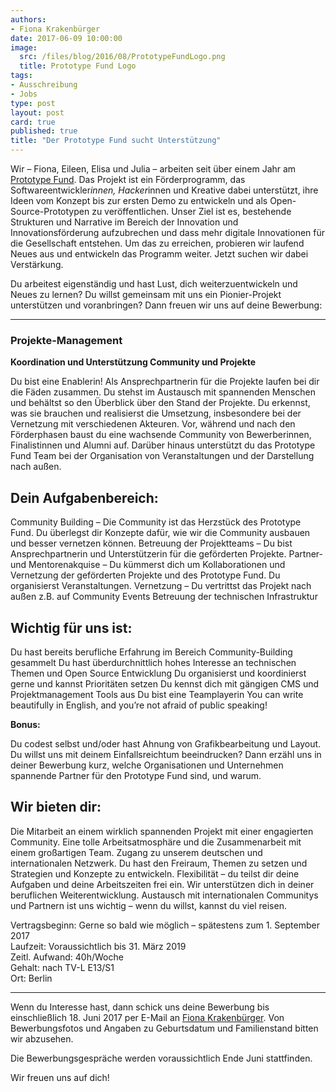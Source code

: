 ```yaml
---
authors:
- Fiona Krakenbürger
date: 2017-06-09 10:00:00
image:
  src: /files/blog/2016/08/PrototypeFundLogo.png
  title: Prototype Fund Logo
tags:
- Ausschreibung
- Jobs
type: post
layout: post
card: true
published: true
title: "Der Prototype Fund sucht Unterstützung"
---
```


Wir – Fiona, Eileen, Elisa und Julia – arbeiten seit über einem Jahr am <a href="https://prototypefund.de">Prototype Fund</a>. Das Projekt ist ein Förderprogramm, das Softwareentwickler*innen, Hacker*innen und Kreative dabei unterstützt, ihre Ideen vom Konzept bis zur ersten Demo zu entwickeln und als Open-Source-Prototypen zu veröffentlichen. Unser Ziel ist es, bestehende Strukturen und Narrative im Bereich der Innovation und Innovationsförderung aufzubrechen und dass mehr digitale Innovationen für die Gesellschaft entstehen. Um das zu erreichen, probieren wir laufend Neues aus und entwickeln das Programm weiter. Jetzt suchen wir dabei Verstärkung.

Du arbeitest eigenständig und hast  Lust, dich weiterzuentwickeln und Neues zu lernen? Du willst gemeinsam mit uns ein Pionier-Projekt unterstützen und voranbringen? Dann freuen wir uns auf deine Bewerbung:
<hr>

<h3>Projekte-Management</h3>

<b>Koordination und Unterstützung Community und Projekte</b>

Du bist eine Enablerin! Als Ansprechpartnerin für die Projekte laufen bei dir die Fäden zusammen. Du stehst im Austausch mit spannenden Menschen und behältst so den Überblick über den Stand der Projekte. Du erkennst, was sie brauchen und realisierst die Umsetzung, insbesondere bei der Vernetzung mit verschiedenen Akteuren. Vor, während und nach den Förderphasen baust du eine wachsende Community von Bewerberinnen, Finalistinnen und Alumni auf. Darüber hinaus unterstützt du das Prototype Fund Team bei der Organisation von Veranstaltungen und der Darstellung nach außen.

 
## Dein Aufgabenbereich:

Community Building – Die Community ist das Herzstück des Prototype Fund. Du überlegst dir Konzepte dafür, wie wir die Community ausbauen und besser vernetzen können.
Betreuung der Projektteams – Du bist Ansprechpartnerin und Unterstützerin für die geförderten Projekte.
Partner- und Mentorenakquise – Du kümmerst dich um Kollaborationen und Vernetzung der geförderten Projekte und des Prototype Fund.
Du organisierst Veranstaltungen.
Vernetzung – Du vertrittst das Projekt nach außen z.B. auf Community Events
Betreuung der technischen Infrastruktur
 

## Wichtig für uns ist:

Du hast bereits berufliche Erfahrung im Bereich Community-Building gesammelt
Du hast überdurchnittlich hohes Interesse an technischen Themen und Open Source Entwicklung
Du organisierst und koordinierst gerne und kannst Prioritäten setzen
Du kennst dich mit gängigen CMS und Projektmanagement Tools aus
Du bist eine Teamplayerin
You can write beautifully in English, and you’re not afraid of public speaking!

<b>Bonus:</b>

Du codest selbst und/oder hast Ahnung von Grafikbearbeitung und Layout.
Du willst uns mit deinem Einfallsreichtum beeindrucken? Dann erzähl uns in deiner Bewerbung kurz, welche Organisationen und Unternehmen spannende Partner für den Prototype Fund sind, und warum.
 

## Wir bieten dir:

Die Mitarbeit an einem wirklich spannenden Projekt mit einer engagierten Community.
Eine tolle Arbeitsatmosphäre und die Zusammenarbeit mit einem großartigen Team.
Zugang zu unserem deutschen und internationalen Netzwerk.
Du hast den Freiraum, Themen zu setzen und Strategien und Konzepte zu entwickeln.
Flexibilität – du teilst dir deine Aufgaben und deine Arbeitszeiten frei ein.
Wir unterstützen dich in deiner beruflichen Weiterentwicklung.
Austausch mit internationalen Communitys und Partnern ist uns wichtig – wenn du willst, kannst du viel reisen.
 

Vertragsbeginn: Gerne so bald wie möglich – spätestens zum 1. September 2017<br>
Laufzeit: Voraussichtlich bis 31. März 2019<br>
Zeitl. Aufwand: 40h/Woche<br>
Gehalt: nach TV-L E13/S1<br>
Ort: Berlin<br>

<hr>

Wenn du Interesse hast, dann schick uns deine Bewerbung bis einschließlich 18. Juni 2017 per E-Mail an <a href="mailto:fiona.krakenbuerger@okfn.de">Fiona Krakenbürger</a>. Von Bewerbungsfotos und Angaben zu Geburtsdatum und Familienstand bitten wir abzusehen.

Die Bewerbungsgespräche werden voraussichtlich Ende Juni stattfinden.

Wir freuen uns auf dich!

